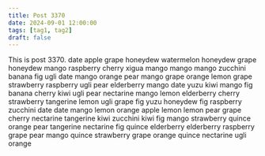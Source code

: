 ```yaml
---
title: Post 3370
date: 2024-09-01 12:00:00
tags: [tag1, tag2]
draft: false
---
```

This is post 3370.
date
apple
grape
honeydew
watermelon
honeydew
grape
honeydew
mango
raspberry
cherry
xigua
mango
mango
mango
zucchini
banana
fig
ugli
date
mango
orange
pear
mango
grape
orange
lemon
grape
strawberry
raspberry
ugli
pear
elderberry
mango
date
yuzu
kiwi
mango
fig
banana
cherry
kiwi
ugli
pear
nectarine
mango
lemon
elderberry
cherry
strawberry
tangerine
lemon
ugli
grape
fig
yuzu
honeydew
fig
raspberry
zucchini
date
date
mango
lemon
orange
apple
lemon
lemon
pear
grape
cherry
nectarine
tangerine
kiwi
zucchini
kiwi
fig
mango
strawberry
quince
orange
pear
tangerine
nectarine
fig
quince
elderberry
elderberry
raspberry
grape
pear
mango
quince
strawberry
grape
orange
quince
nectarine
ugli
orange
